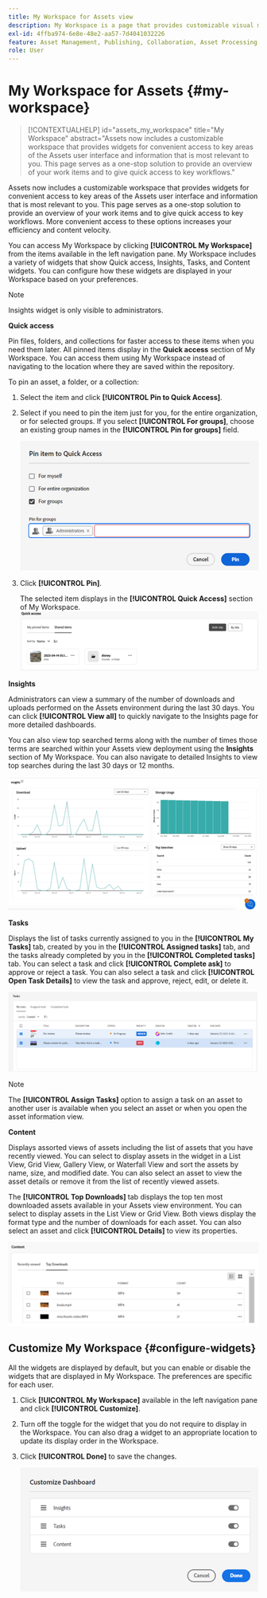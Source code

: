 ```yaml
---
title: My Workspace for Assets view
description: My Workspace is a page that provides customizable visual modules for convenient access to key areas of the Assets user interface and information that is most relevant to the user.
exl-id: 4ffba974-6e8e-48e2-aa57-7d4041032226
feature: Asset Management, Publishing, Collaboration, Asset Processing
role: User
---
```

# My Workspace for Assets {#my-workspace}

>[!CONTEXTUALHELP]
>id="assets_my_workspace"
>title="My Workspace"
>abstract="Assets now includes a customizable workspace that provides widgets for convenient access to key areas of the Assets user interface and information that is most relevant to you. This page serves as a one-stop solution to provide an overview of your work items and to give quick access to key workflows."

Assets now includes a customizable workspace that provides widgets for convenient access to key areas of the Assets user interface and information that is most relevant to you. This page serves as a one-stop solution to provide an overview of your work items and to give quick access to key workflows. More convenient access to these options increases your efficiency and content velocity.

You can access My Workspace by clicking **[!UICONTROL My Workspace]** from the items available in the left navigation pane. My Workspace includes a variety of widgets that show Quick access, Insights, Tasks, and Content widgets. You can configure how these widgets are displayed in your Workspace based on your preferences.

>[!NOTE]
>
>Insights widget is only visible to administrators.

<!--

**New features coming soon**

Highlights upcoming features for Assets.

![New features coming soon in Workspace](assets/new-features.png)

-->



**Quick access**

Pin files, folders, and collections for faster access to these items when you need them later. All pinned items display in the **Quick access** section of My Workspace. You can access them using My Workspace instead of navigating to the location where they are saved within the repository.

To pin an asset, a folder, or a collection:

1. Select the item and click **[!UICONTROL Pin to Quick Access]**.

1. Select if you need to pin the item just for you, for the entire organization, or for selected groups. If you select **[!UICONTROL For groups]**, choose an existing group names in the **[!UICONTROL Pin for groups]** field.

   ![Pin items for groups](assets/pin-items-for-groups.png)
1. Click **[!UICONTROL Pin]**.

   The selected item displays in the **[!UICONTROL Quick Access]** section of My Workspace. 
   ![Tasks in Workspace](assets/quick-access.png)

**Insights**

Administrators can view a summary of the number of downloads and uploads performed on the Assets environment during the last 30 days. You can click **[!UICONTROL View all]** to quickly navigate to the Insights page for more detailed dashboards.

You can also view top searched terms along with the number of times those terms are searched within your Assets view deployment using the **Insights** section of My Workspace. You can also navigate to detailed Insights to view top searches during the last 30 days or 12 months.

![Insights in Workspace](assets/insights.png)

**Tasks**

Displays the list of tasks currently assigned to you in the **[!UICONTROL My Tasks]** tab, created by you in the **[!UICONTROL Assigned tasks]** tab, and the tasks already completed by you in the **[!UICONTROL Completed tasks]** tab. You can select a task and click **[!UICONTROL Complete ask]** to approve or reject a task. You can also select a task and click **[!UICONTROL Open Task Details]** to view the task and approve, reject, edit, or delete it.

![Tasks in Workspace](assets/tasks-workspace.png)

>[!NOTE]
>
> The **[!UICONTROL Assign Tasks]** option to assign a task on an asset to another user is available when you select an asset or when you open the asset information view.

**Content**

Displays assorted views of assets including the list of assets that you have recently viewed. You can select to display assets in the widget in a List View, Grid View, Gallery View, or Waterfall View and sort the assets by name, size, and modified date. You can also select an asset to view the asset details or remove it from the list of recently viewed assets.

The **[!UICONTROL Top Downloads]** tab displays the top ten most downloaded assets available in your Assets view environment. You can select to display assets in the List View or Grid View. Both views display the format type and the number of downloads for each asset. You can also select an asset and click **[!UICONTROL Details]** to view its properties. 

![Content widget in Workspace](assets/workspace-content.png)

## Customize My Workspace {#configure-widgets}

All the widgets are displayed by default, but you can enable or disable the widgets that are displayed in My Workspace. The preferences are specific for each user.

1. Click **[!UICONTROL My Workspace]** available in the left navigation pane and click **[!UICONTROL Customize]**.

1. Turn off the toggle for the widget that you do not require to display in the Workspace. You can also drag a widget to an appropriate location to update its display order in the Workspace.

1. Click **[!UICONTROL Done]** to save the changes.

   ![Customize widgets in Workspace](assets/customize-workspace.png)
